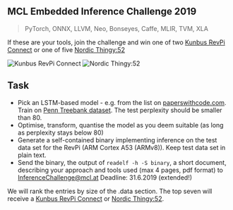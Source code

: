 ## MCL Embedded Inference Challenge 2019

> PyTorch, ONNX, LLVM, Neo, Bonseyes, Caffe, MLIR, TVM, XLA

If these are your tools, join the challenge and win one of two [Kunbus RevPi Connect](https://revolution.kunbus.com/revpi-connect/) or one of five [Nordic Thingy:52](https://www.nordicsemi.com/?sc_itemid=%7B3C201A33-5CA5-457B-87E4-A7B04C19EE71%7D)

![Kunbus RevPi Connect](https://revolution.kunbus.de/wp-content/uploads/2018/07/RevPi-Core-Tutorial.png)
![Nordic Thingy:52](https://www.mouser.com/images/marketingid/2017/img/116326113_Nordic_Thiny52IoTSensorDevelopmentKit.png)

## Task

- Pick an LSTM-based model - e.g. from the list on [paperswithcode.com](https://paperswithcode.com/sota/language-modelling-on-penn-treebank-word). Train on [Penn Treebank dataset](https://www.tensorflow.org/tutorials/sequences/recurrent). The test perplexity should be smaller than 80.
- Optimise, transform, quantise the model as you deem suitable (as long as perplexity stays below 80)
- Generate a self-contained binary implementing inference on the test data set for the RevPi (ARM Cortex A53 (ARMv8)). Keep test data set in plain text.
 - Send the binary, the output of `readelf -h -S binary`, a short document, describing your approach and tools used (max 4 pages, pdf format) to [InferenceChallenge@mcl.at](mailto:InferenceChallenge@mcl.at) Deadline: 31.6.2019 (extended!)

We will rank the entries by size of the .data section. The top seven will receive a [Kunbus RevPi Connect](https://revolution.kunbus.com/revpi-connect/) or [Nordic Thingy:52](https://www.nordicsemi.com/?sc_itemid=%7B3C201A33-5CA5-457B-87E4-A7B04C19EE71%7D).
